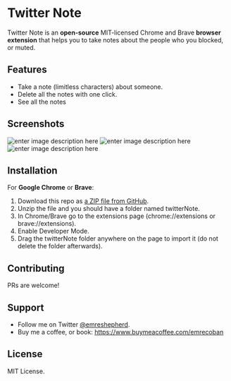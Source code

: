 # Twitter Note
Twitter Note is an **open-source** MIT-licensed Chrome and Brave **browser extension** that helps you to take notes about the people who you blocked, or muted.
## Features
 - Take a note (limitless characters) about someone.
 - Delete all the notes with one click.
 - See all the notes
## Screenshots
![enter image description here](https://raw.githubusercontent.com/emrecoban/twitterNote/main/Screenshots/twitterNoteonProfile.png)
![enter image description here](https://github.com/emrecoban/twitterNote/blob/main/Screenshots/twitterNoteonPage2.png?raw=true)
![enter image description here](https://github.com/emrecoban/twitterNote/blob/main/Screenshots/popup.png?raw=true)
## Installation
For **Google Chrome** or **Brave**:
1. Download this repo as [a ZIP file from GitHub](https://github.com/emrecoban/twitterNote/archive/refs/heads/main.zip).
2. Unzip the file and you should have a folder named twitterNote.
3. In Chrome/Brave go to the extensions page (chrome://extensions or brave://extensions).
4. Enable Developer Mode.
5. Drag the twitterNote folder anywhere on the page to import it (do not delete the folder afterwards).
## Contributing
PRs are welcome!
## Support
- Follow me on Twitter [@emreshepherd](https://twitter.com/emreshepherd).
- Buy me a coffee, or book: https://www.buymeacoffee.com/emrecoban
## License
MIT License.
